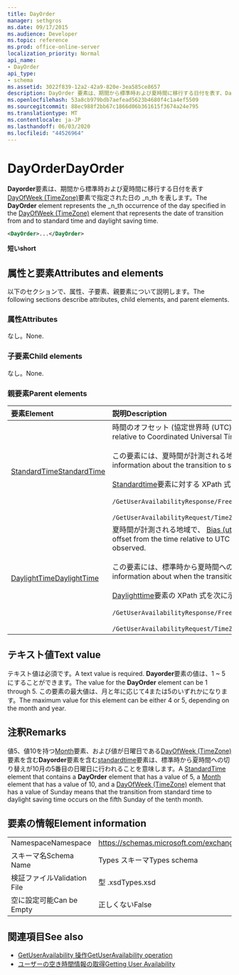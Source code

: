 ```yaml
---
title: DayOrder
manager: sethgros
ms.date: 09/17/2015
ms.audience: Developer
ms.topic: reference
ms.prod: office-online-server
localization_priority: Normal
api_name:
- DayOrder
api_type:
- schema
ms.assetid: 3022f839-12a2-42a9-820e-3ea585ce8657
description: DayOrder 要素は、期間から標準時および夏時間に移行する日付を表す、DayOfWeek (TimeZone) 要素で指定された日の n 番目の出現を表します。
ms.openlocfilehash: 53a8cb979bdb7aefead5623b4680f4c1a4ef5509
ms.sourcegitcommit: 88ec988f2bb67c1866d06b361615f3674a24e795
ms.translationtype: MT
ms.contentlocale: ja-JP
ms.lasthandoff: 06/03/2020
ms.locfileid: "44526964"
---
```

# <a name="dayorder"></a><span data-ttu-id="70e23-103">DayOrder</span><span class="sxs-lookup"><span data-stu-id="70e23-103">DayOrder</span></span>

<span data-ttu-id="70e23-104">**Dayorder**要素は、期間から標準時および夏時間に移行する日付を表す[DayOfWeek (TimeZone)](dayofweek-timezone.md)要素で指定された日の _n_th を表します。</span><span class="sxs-lookup"><span data-stu-id="70e23-104">The **DayOrder** element represents the  _n_th occurrence of the day specified in the [DayOfWeek (TimeZone)](dayofweek-timezone.md) element that represents the date of transition from and to standard time and daylight saving time.</span></span> 
  
```xml
<DayOrder>...</DayOrder>
```

<span data-ttu-id="70e23-105">**短い**</span><span class="sxs-lookup"><span data-stu-id="70e23-105">**short**</span></span>

## <a name="attributes-and-elements"></a><span data-ttu-id="70e23-106">属性と要素</span><span class="sxs-lookup"><span data-stu-id="70e23-106">Attributes and elements</span></span>

<span data-ttu-id="70e23-107">以下のセクションで、属性、子要素、親要素について説明します。</span><span class="sxs-lookup"><span data-stu-id="70e23-107">The following sections describe attributes, child elements, and parent elements.</span></span>
  
### <a name="attributes"></a><span data-ttu-id="70e23-108">属性</span><span class="sxs-lookup"><span data-stu-id="70e23-108">Attributes</span></span>

<span data-ttu-id="70e23-109">なし。</span><span class="sxs-lookup"><span data-stu-id="70e23-109">None.</span></span>
  
### <a name="child-elements"></a><span data-ttu-id="70e23-110">子要素</span><span class="sxs-lookup"><span data-stu-id="70e23-110">Child elements</span></span>

<span data-ttu-id="70e23-111">なし。</span><span class="sxs-lookup"><span data-stu-id="70e23-111">None.</span></span>
  
### <a name="parent-elements"></a><span data-ttu-id="70e23-112">親要素</span><span class="sxs-lookup"><span data-stu-id="70e23-112">Parent elements</span></span>

|<span data-ttu-id="70e23-113">**要素**</span><span class="sxs-lookup"><span data-stu-id="70e23-113">**Element**</span></span>|<span data-ttu-id="70e23-114">**説明**</span><span class="sxs-lookup"><span data-stu-id="70e23-114">**Description**</span></span>|
|:-----|:-----|
|[<span data-ttu-id="70e23-115">StandardTime</span><span class="sxs-lookup"><span data-stu-id="70e23-115">StandardTime</span></span>](standardtime.md) <br/> | <span data-ttu-id="70e23-116">時間のオフセット (協定世界時 (UTC) を基準として、 [Bias (utc)](bias-utc.md)要素で表される) を表します。</span><span class="sxs-lookup"><span data-stu-id="70e23-116">Represents an offset from the time relative to Coordinated Universal Time (UTC) represented by the [Bias (UTC)](bias-utc.md) element.</span></span><br/><br/><span data-ttu-id="70e23-117">この要素には、夏時間が計測される地域で夏時間から標準時への切り替えに関する情報も含まれます。</span><span class="sxs-lookup"><span data-stu-id="70e23-117">This element also contains information about the transition to standard time from daylight saving time in regions where daylight saving time is observed.</span></span><br/><br/><span data-ttu-id="70e23-118">[Standardtime](standardtime.md)要素に対する XPath 式を次に示します。</span><span class="sxs-lookup"><span data-stu-id="70e23-118">The following are the XPath expressions to the [StandardTime](standardtime.md) element:</span></span><br/><br/>`/GetUserAvailabilityResponse/FreeBusyResponseArray/FreeBusyResponse/FreeBusyView/WorkingHours/TimeZone/StandardTime`<br/><br/>`/GetUserAvailabilityRequest/TimeZone/StandardTime` <br/> |
|[<span data-ttu-id="70e23-119">DaylightTime</span><span class="sxs-lookup"><span data-stu-id="70e23-119">DaylightTime</span></span>](daylighttime.md) <br/> | <span data-ttu-id="70e23-120">夏時間が計測される地域で、 [Bias (utc)](bias-utc.md)要素によって表される utc を基準とした時刻からのオフセットを表します。</span><span class="sxs-lookup"><span data-stu-id="70e23-120">Represents an offset from the time relative to UTC represented by the [Bias (UTC)](bias-utc.md) element in regions where daylight saving time is observed.</span></span><br/><br/><span data-ttu-id="70e23-121">この要素には、標準時から夏時間への切り替えが行われるタイミングに関する情報も含まれています。</span><span class="sxs-lookup"><span data-stu-id="70e23-121">This element also contains information about when the transition to daylight saving time from standard time occurs.</span></span><br/><br/><span data-ttu-id="70e23-122">[Daylighttime](daylighttime.md)要素の XPath 式を次に示します。</span><span class="sxs-lookup"><span data-stu-id="70e23-122">The following are the XPath expressions to the [DaylightTime](daylighttime.md) element:</span></span><br/><br/>`/GetUserAvailabilityResponse/FreeBusyResponseArray/FreeBusyResponse/FreeBusyView/WorkingHours/TimeZone/DaylightTime`<br/><br/>`/GetUserAvailabilityRequest/TimeZone/DaylightTime` <br/> |
   
## <a name="text-value"></a><span data-ttu-id="70e23-123">テキスト値</span><span class="sxs-lookup"><span data-stu-id="70e23-123">Text value</span></span>

<span data-ttu-id="70e23-124">テキスト値は必須です。</span><span class="sxs-lookup"><span data-stu-id="70e23-124">A text value is required.</span></span> <span data-ttu-id="70e23-125">**Dayorder**要素の値は、1 ~ 5 にすることができます。</span><span class="sxs-lookup"><span data-stu-id="70e23-125">The value for the **DayOrder** element can be 1 through 5.</span></span> <span data-ttu-id="70e23-126">この要素の最大値は、月と年に応じて4または5のいずれかになります。</span><span class="sxs-lookup"><span data-stu-id="70e23-126">The maximum value for this element can be either 4 or 5, depending on the month and year.</span></span> 
  
## <a name="remarks"></a><span data-ttu-id="70e23-127">注釈</span><span class="sxs-lookup"><span data-stu-id="70e23-127">Remarks</span></span>

<span data-ttu-id="70e23-128">値5、値10を持つ[Month](month.md)要素、および値が日曜日である[DayOfWeek (TimeZone)](dayofweek-timezone.md)要素を含む**Dayorder**要素を含む[standardtime](standardtime.md)要素は、標準時から夏時間への切り替えが10月の5番目の日曜日に行われることを意味します。</span><span class="sxs-lookup"><span data-stu-id="70e23-128">A [StandardTime](standardtime.md) element that contains a **DayOrder** element that has a value of 5, a [Month](month.md) element that has a value of 10, and a [DayOfWeek (TimeZone)](dayofweek-timezone.md) element that has a value of Sunday means that the transition from standard time to daylight saving time occurs on the fifth Sunday of the tenth month.</span></span> 
  
## <a name="element-information"></a><span data-ttu-id="70e23-129">要素の情報</span><span class="sxs-lookup"><span data-stu-id="70e23-129">Element information</span></span>

|||
|:-----|:-----|
|<span data-ttu-id="70e23-130">Namespace</span><span class="sxs-lookup"><span data-stu-id="70e23-130">Namespace</span></span>  <br/> |https://schemas.microsoft.com/exchange/services/2006/types  <br/> |
|<span data-ttu-id="70e23-131">スキーマ名</span><span class="sxs-lookup"><span data-stu-id="70e23-131">Schema Name</span></span>  <br/> |<span data-ttu-id="70e23-132">Types スキーマ</span><span class="sxs-lookup"><span data-stu-id="70e23-132">Types schema</span></span>  <br/> |
|<span data-ttu-id="70e23-133">検証ファイル</span><span class="sxs-lookup"><span data-stu-id="70e23-133">Validation File</span></span>  <br/> |<span data-ttu-id="70e23-134">型 .xsd</span><span class="sxs-lookup"><span data-stu-id="70e23-134">Types.xsd</span></span>  <br/> |
|<span data-ttu-id="70e23-135">空に設定可能</span><span class="sxs-lookup"><span data-stu-id="70e23-135">Can be Empty</span></span>  <br/> |<span data-ttu-id="70e23-136">正しくない</span><span class="sxs-lookup"><span data-stu-id="70e23-136">False</span></span>  <br/> |
   
## <a name="see-also"></a><span data-ttu-id="70e23-137">関連項目</span><span class="sxs-lookup"><span data-stu-id="70e23-137">See also</span></span>

- [<span data-ttu-id="70e23-138">GetUserAvailability 操作</span><span class="sxs-lookup"><span data-stu-id="70e23-138">GetUserAvailability operation</span></span>](getuseravailability-operation.md)
- [<span data-ttu-id="70e23-139">ユーザーの空き時間情報の取得</span><span class="sxs-lookup"><span data-stu-id="70e23-139">Getting User Availability</span></span>](https://msdn.microsoft.com/library/d4133fcb-9b0f-4e6b-aadf-a389da83516a%28Office.15%29.aspx)


